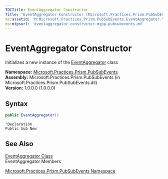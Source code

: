 ```yaml
---
TOCTitle: EventAggregator Constructor
Title: 'EventAggregator Constructor (Microsoft.Practices.Prism.PubSubEvents)'
ms:assetid: 'M:Microsoft.Practices.Prism.PubSubEvents.EventAggregator.\#ctor'
ms:mtpsurl: 'eventaggregator-constructor-mspp-pubsubevents.md'
---
```


# EventAggregator Constructor

Initializes a new instance of the [EventAggregator](/patterns-practices/reference/eventaggregator-class-mspp-pubsubevents) class

**Namespace:** [Microsoft.Practices.Prism.PubSubEvents](/patterns-practices/reference/mspp-pubsubevents-namespace)<br/>
**Assembly:** Microsoft.Practices.Prism.PubSubEvents (in Microsoft.Practices.Prism.PubSubEvents.dll)<br/>
**Version:** 1.0.0.0 (1.0.0.0)

## Syntax
```C#
public EventAggregator()
```
```VB
'Declaration
Public Sub New
```

## See Also

[EventAggregator Class](/patterns-practices/reference/eventaggregator-class-mspp-pubsubevents)<br/>
EventAggregator Members

[Microsoft.Practices.Prism.PubSubEvents Namespace](/patterns-practices/reference/mspp-pubsubevents-namespace)<br/>